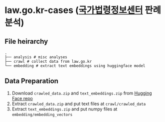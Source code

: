 # law.go.kr-cases ([국가법령정보센터](https://www.law.go.kr/LSW/precSc.do) 판례 분석)

## File heirarchy

```
.
├── analysis # misc analyses
├── crawl # collect data from law.go.kr
└── embedding # extract text embeddings using huggingface model
```

## Data Preparation
1. Download `crawled_data.zip` and `text_embeddings.zip` from [Hugging Face repo](https://huggingface.co/datasets/woalsdnd/law.go.kr)
2. Extract `crawled_data.zip` and put text files at `crawl/crawled_data`
3. Extract `text_embeddings.zip` and put numpy files at `embedding/embedding_vectors`


